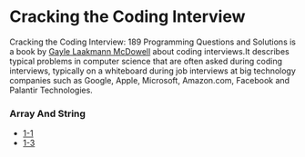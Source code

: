 # Cracking the Coding Interview
Cracking the Coding Interview: 189 Programming Questions and Solutions is a book by [Gayle Laakmann McDowell](https://en.wikipedia.org/wiki/Gayle_Laakmann_McDowell) about coding interviews.It describes typical problems in computer science that are often asked during coding interviews, typically on a whiteboard during job interviews at big technology companies such as Google, Apple, Microsoft, Amazon.com, Facebook and Palantir Technologies.
### Array And String
- [1-1](DataStructure/ArrayAndString/UniqueChar)
- [1-3](DataStructure/ArrayAndString/Permutation)